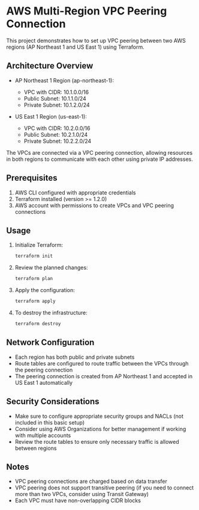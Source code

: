 # AWS Multi-Region VPC Peering Connection

This project demonstrates how to set up VPC peering between two AWS regions (AP Northeast 1 and US East 1) using Terraform.

## Architecture Overview

- AP Northeast 1 Region (ap-northeast-1):
  - VPC with CIDR: 10.1.0.0/16
  - Public Subnet: 10.1.1.0/24
  - Private Subnet: 10.1.2.0/24

- US East 1 Region (us-east-1):
  - VPC with CIDR: 10.2.0.0/16
  - Public Subnet: 10.2.1.0/24
  - Private Subnet: 10.2.2.0/24

The VPCs are connected via a VPC peering connection, allowing resources in both regions to communicate with each other using private IP addresses.

## Prerequisites

1. AWS CLI configured with appropriate credentials
2. Terraform installed (version >= 1.2.0)
3. AWS account with permissions to create VPCs and VPC peering connections

## Usage

1. Initialize Terraform:
   ```bash
   terraform init
   ```

2. Review the planned changes:
   ```bash
   terraform plan
   ```

3. Apply the configuration:
   ```bash
   terraform apply
   ```

4. To destroy the infrastructure:
   ```bash
   terraform destroy
   ```

## Network Configuration

- Each region has both public and private subnets
- Route tables are configured to route traffic between the VPCs through the peering connection
- The peering connection is created from AP Northeast 1 and accepted in US East 1 automatically

## Security Considerations

- Make sure to configure appropriate security groups and NACLs (not included in this basic setup)
- Consider using AWS Organizations for better management if working with multiple accounts
- Review the route tables to ensure only necessary traffic is allowed between regions

## Notes

- VPC peering connections are charged based on data transfer
- VPC peering does not support transitive peering (if you need to connect more than two VPCs, consider using Transit Gateway)
- Each VPC must have non-overlapping CIDR blocks

